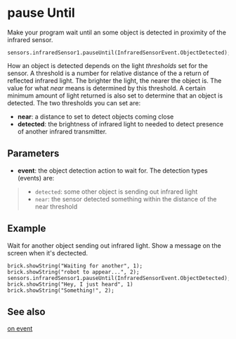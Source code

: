 # pause Until

Make your program wait until an some object is detected in proximity of the infrared sensor.

```sig
sensors.infraredSensor1.pauseUntil(InfraredSensorEvent.ObjectDetected);
```

How an object is detected depends on the light _thresholds_ set for the sensor. A threshold is a number for relative distance of the a return of reflected infrared light. The brighter the light, the nearer the object is. The value for what _near_ means is determined by this threshold. A certain minimum amount of light returned is also set to determine that an object is detected. The two thresholds you can set are:

* **near**: a distance to set to detect objects coming close
* **detected**: the brightness of infrared light to needed to detect presence of another infrared transmitter.

## Parameters

* **event**: the object detection action to wait for. The detection types (events) are:
> * ``detected``: some other object is sending out infrared light
> * ``near``: the sensor detected something within the distance of the near threshold

## Example

Wait for another object sending out infrared light. Show a message on the screen when it's dectected.

```blocks
brick.showString("Waiting for another", 1);
brick.showString("robot to appear...", 2);
sensors.infraredSensor1.pauseUntil(InfraredSensorEvent.ObjectDetected);
brick.showString("Hey, I just heard", 1)
brick.showString("Something!", 2);
```

## See also

[on event](/reference/sensors/ultrasonic/on-event)